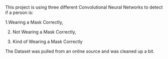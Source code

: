 This project is using three different Convolutional Neural Networks to detect if a person is:

1.Wearing a Mask Correctly, 

2. Not Wearing a Mask Correctly, 

3. Kind of Wearing a Mask Correctly

The Dataset was pulled from an online source and was cleaned up a bit. 
